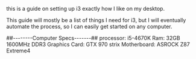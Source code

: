 this is a guide on setting up i3 exactly how I like on my desktop.

This guide will mostly be a list of things I need for i3, but I will eventually automate the process, so I can easily get started on any computer.

##--------Computer Specs-------##
processor:	i5-4670K
Ram:		32GB 1600MHz DDR3
Graphics Card:	GTX 970 strix
Motherboard:	ASROCK Z87 Extreme4



